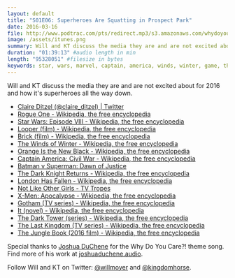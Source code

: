 ```yaml
---
layout: default
title: "S01E06: Superheroes Are Squatting in Prospect Park"
date: 2016-03-16
file: http://www.podtrac.com/pts/redirect.mp3/s3.amazonaws.com/whydoyoucare.fm/Why+Do+You+Care+-+S01E06.mp3
image: /assets/itunes.png
summary: Will and KT discuss the media they are and are not excited about for 2016 and how it's superheroes all the way down.
duration: "01:39:13" #audio length in min
length: "95328051" #filesize in bytes
keywords: star, wars, marvel, captain, america, winds, winter, game, thrones, batman, superman, xmen, x-men, dark, tower
---
```


Will and KT discuss the media they are and are not excited about for 2016 and how it's superheroes all the way down.

<ul>
  <li><a href="https://twitter.com/claire_ditzel">Claire Ditzel (@claire_ditzel) | Twitter</a></li>
  <li><a href="https://en.wikipedia.org/wiki/Rogue_One">Rogue One - Wikipedia, the free encyclopedia</a></li>
  <li><a href="https://en.wikipedia.org/wiki/Star_Wars:_Episode_VIII">Star Wars: Episode VIII - Wikipedia, the free encyclopedia</a></li>
  <li><a href="https://en.wikipedia.org/wiki/Looper_(film)">Looper (film) - Wikipedia, the free encyclopedia</a></li>
  <li><a href="https://en.wikipedia.org/wiki/Brick_(film)">Brick (film) - Wikipedia, the free encyclopedia</a></li>
  <li><a href="https://en.wikipedia.org/wiki/The_Winds_of_Winter">The Winds of Winter - Wikipedia, the free encyclopedia</a></li>
  <li><a href="https://en.wikipedia.org/wiki/Orange_Is_the_New_Black">Orange Is the New Black - Wikipedia, the free encyclopedia</a></li>
  <li><a href="https://en.wikipedia.org/wiki/Captain_America:_Civil_War">Captain America: Civil War - Wikipedia, the free encyclopedia</a></li>
  <li><a href="https://en.wikipedia.org/wiki/Batman_v_Superman:_Dawn_of_Justice">Batman v Superman: Dawn of Justice</a></li>
  <li><a href="https://en.wikipedia.org/wiki/The_Dark_Knight_Returns">The Dark Knight Returns - Wikipedia, the free encyclopedia</a></li>
  <li><a href="https://en.wikipedia.org/wiki/London_Has_Fallen">London Has Fallen - Wikipedia, the free encyclopedia</a></li>
  <li><a href="http://tvtropes.org/pmwiki/pmwiki.php/Main/NotLikeOtherGirls">Not Like Other Girls - TV Tropes</a></li>
  <li><a href="https://en.wikipedia.org/wiki/X-Men:_Apocalypse">X-Men: Apocalypse - Wikipedia, the free encyclopedia</a></li>
  <li><a href="https://en.wikipedia.org/wiki/Gotham_(TV_series)">Gotham (TV series) - Wikipedia, the free encyclopedia</a></li>
  <li><a href="https://en.wikipedia.org/wiki/It_(novel)#Adaptations">It (novel) - Wikipedia, the free encyclopedia</a></li>
  <li><a href="https://en.wikipedia.org/wiki/The_Dark_Tower_(series)#The_Dark_Tower_.282017_film.29">The Dark Tower (series) - Wikipedia, the free encyclopedia</a></li>
  <li><a href="https://en.wikipedia.org/wiki/The_Last_Kingdom_(TV_series)">The Last Kingdom (TV series) - Wikipedia, the free encyclopedia</a></li>
  <li><a href="https://en.wikipedia.org/wiki/The_Jungle_Book_(2016_film)">The Jungle Book (2016 film) - Wikipedia, the free encyclopedia</a></li>
</ul>

Special thanks to [Joshua DuChene](http://joshuaduchene.audio) for the Why Do You Care?! theme song. Find more of his work at [joshuaduchene.audio](http://joshuaduchene.audio).

Follow Will and KT on Twitter: [@willmoyer](https://twitter.com/willmoyer) and [@kingdomhorse](https://twitter.com/kingdomhorse). 